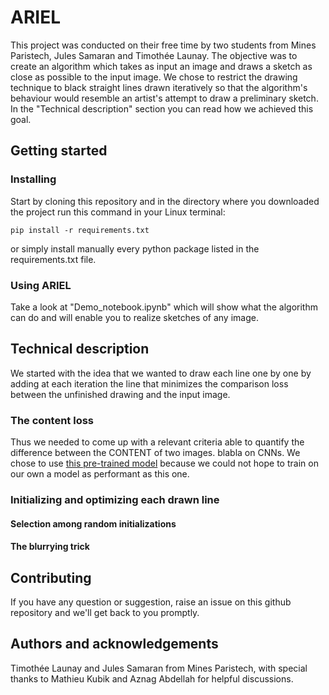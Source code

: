 # ARIEL

This project was conducted on their free time by two students from Mines Paristech, Jules Samaran and Timothée Launay. The objective was to create an algorithm which takes as input an image and draws a sketch as close as possible to the input image. We chose to restrict the drawing technique to black straight lines drawn iteratively so that the algorithm's behaviour would resemble an artist's attempt to draw a preliminary sketch. In the "Technical description" section you can read how we achieved this goal.

## Getting started

### Installing

Start by cloning this repository and in the directory where you downloaded the project run this command in your Linux terminal:
```
pip install -r requirements.txt
```
or simply install manually every python package listed in the requirements.txt file.

### Using ARIEL

Take a look at "Demo_notebook.ipynb" which will show what the algorithm can do and will enable you to realize sketches of any image.

## Technical description

We started with the idea that we wanted to draw each line one by one by adding at each iteration the line that minimizes the comparison loss between the unfinished drawing and the input image.

### The content loss

Thus we needed to come up with a relevant criteria able to quantify the difference between the CONTENT of two images. blabla on CNNs. We chose to use [this pre-trained model](https://arxiv.org/abs/1409.1556) because we could not hope to train on our own a model as performant as this one.

### Initializing and optimizing each drawn line

#### Selection among random initializations

#### The blurrying trick

## Contributing

If you have any question or suggestion, raise an issue on this github repository and we'll get back to you promptly.

## Authors and acknowledgements

Timothée Launay and Jules Samaran from Mines Paristech, with special thanks to Mathieu Kubik and Aznag Abdellah for helpful discussions.
